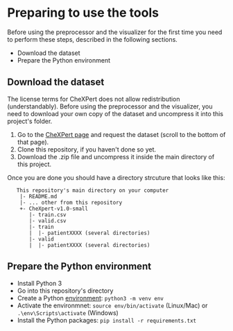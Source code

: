 # Preparing to use the tools

Before using the preprocessor and the visualizer for the first time you need to perform these steps,
described in the following sections.

- Download the dataset
- Prepare the Python environment

## Download the dataset

The license terms for CheXPert does not allow redistribution (understandably). Before using the
preprocessor and the visualizer, you need to download your own copy of the dataset and uncompress
it into this project's folder.

1. Go to the [CheXPert page](https://stanfordmlgroup.github.io/competitions/chexpert/) and request
   the dataset (scroll to the bottom of that page).
1. Clone this repository, if you haven't done so yet.
1. Download the .zip file and uncompress it inside the main directory of this project.

Once you are done you should have a directory strcuture that looks like this:

```text
   This repository's main directory on your computer
    |- README.md
    |- ... other from this repository
    +- CheXpert-v1.0-small
       |- train.csv
       |- valid.csv
       |- train
       |  |- patientXXXX (several directories)
       |- valid
       |  |- patientXXXX (several directories)
```

## Prepare the Python environment

- Install Python 3
- Go into this repository's directory
- Create a Python [environment](https://packaging.python.org/guides/installing-using-pip-and-virtual-environments/#creating-a-virtual-environment):
  `python3 -m venv env`
- Activate the environmnet: `source env/bin/activate` (Linux/Mac) or `.\env\Scripts\activate` (Windows)
- Install the Python packages: `pip install -r requirements.txt`
